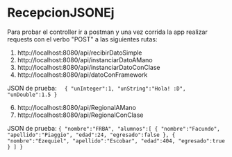 # RecepcionJSONEj

Para probar el controller ir a postman y una vez corrida la app realizar requests con el verbo "POST" a las siguientes rutas:

1. http://localhost:8080/api/recibirDatoSimple
2. http://localhost:8080/api/instanciarDatoAMano 
3. http://localhost:8080/api/instanciarDatoConClase
4. http://localhost:8080/api/datoConFramework

JSON de prueba:
` 
{
    "unInteger":1,
    "unString":"Hola! :D",
    "unDouble":1.5
}`

6. http://localhost:8080/api/RegionalAMano
7. http://localhost:8080/api/RegionalConClase

JSON de prueba:
`{
    "nombre":"FRBA",
    "alumnos":[
        {
          "nombre":"Facundo",
          "apellido":"Piaggio",
          "edad":24,
          "egresado":false
        },
        {
          "nombre":"Ezequiel",
          "apellido":"Escobar",
          "edad":404,
          "egresado":true
        }
      ]
}`
